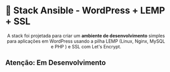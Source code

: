 # 🚀 Stack Ansible - WordPress + LEMP + SSL

<p align="center">A stack foi projetada para criar um <b>ambiente de desenvolvimento</b> simples para aplicações em WordPress usando a pilha LEMP (Linux, Nginx, MySQL e PHP ) e SSL com Let's Encrypt.</p>


<h2>Atenção: Em Desenvolvimento</h2>